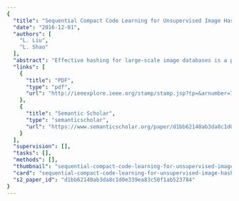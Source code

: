 ```yaml
---
{
  "title": "Sequential Compact Code Learning for Unsupervised Image Hashing",
  "date": "2016-12-01",
  "authors": [
    "L. Liu",
    "L. Shao"
  ],
  "abstract": "Effective hashing for large-scale image databases is a popular research area, attracting much attention in computer vision and visual information retrieval. Several recent methods attempt to learn either graph embedding or semantic coding for fast and accurate applications. In this paper, a novel unsupervised framework, termed evolutionary compact embedding (ECE), is introduced to automatically learn the task-specific binary hash codes. It can be regarded as an optimization algorithm that combines the genetic programming (GP) and a boosting trick. In our architecture, each bit of ECE is iteratively computed using a weak binary classification function, which is generated through GP evolving by jointly minimizing its empirical risk with the AdaBoost strategy on a training set. We address this as greedy optimization by embedding high-dimensional data points into a similarity-preserved Hamming space with a low dimension. We systematically evaluate ECE on two data sets, SIFT 1M and GIST 1M, showing the effectiveness and the accuracy of our method for a large-scale similarity search.",
  "links": [
    {
      "title": "PDF",
      "type": "pdf",
      "url": "http://ieeexplore.ieee.org/stamp/stamp.jsp?tp=&arnumber=7323857"
    },
    {
      "title": "Semantic Scholar",
      "type": "semanticscholar",
      "url": "https://www.semanticscholar.org/paper/d1bb62140ab3da8c1d0e339ea83c50f1ab523784"
    }
  ],
  "supervision": [],
  "tasks": [],
  "methods": [],
  "thumbnail": "sequential-compact-code-learning-for-unsupervised-image-hashing-thumb.jpg",
  "card": "sequential-compact-code-learning-for-unsupervised-image-hashing-card.jpg",
  "s2_paper_id": "d1bb62140ab3da8c1d0e339ea83c50f1ab523784"
}
---
```


